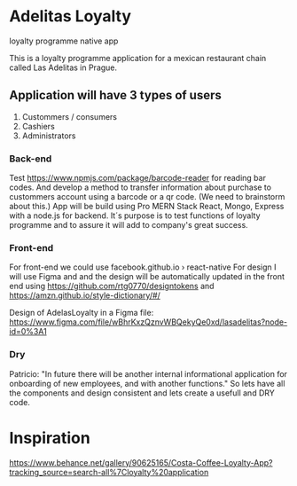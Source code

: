 # Adelitas Loyalty
loyalty programme native app

This is a loyalty programme application for a mexican restaurant chain called Las Adelitas in Prague.

## Application will have 3 types of users
1. Custommers / consumers
2. Cashiers
3. Administrators

### Back-end
Test https://www.npmjs.com/package/barcode-reader for reading bar codes. And develop a method to transfer information about purchase to custommers account using a barcode or a qr code. (We need to brainstorm about this.)
App will be build using Pro MERN Stack React, Mongo, Express with a node.js for backend. It´s purpose is to test functions of loyalty programme and to assure it will add to company's great success.

### Front-end
For front-end we could use facebook.github.io › react-native
For design I will use Figma and and the design will be automatically updated in the front end using
https://github.com/rtg0770/designtokens
and
https://amzn.github.io/style-dictionary/#/

Design of AdelasLoyalty in a Figma file: https://www.figma.com/file/wBhrKxzQznvWBQekyQe0xd/lasadelitas?node-id=0%3A1

### Dry
Patricio: "In future there will be another internal informational application for onboarding of new employees, and with another functions."
So lets have all the components and design consistent and lets create a usefull and DRY code.


# Inspiration
https://www.behance.net/gallery/90625165/Costa-Coffee-Loyalty-App?tracking_source=search-all%7Cloyalty%20application
